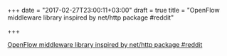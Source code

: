 +++
date = "2017-02-27T23:00:11+03:00"
draft = true
title = "OpenFlow middleware library inspired by net/http package  #reddit"

+++

<p><a href="https://t.co/VyfT1mXt3g">OpenFlow middleware library inspired by net/http package  #reddit</a></p>
